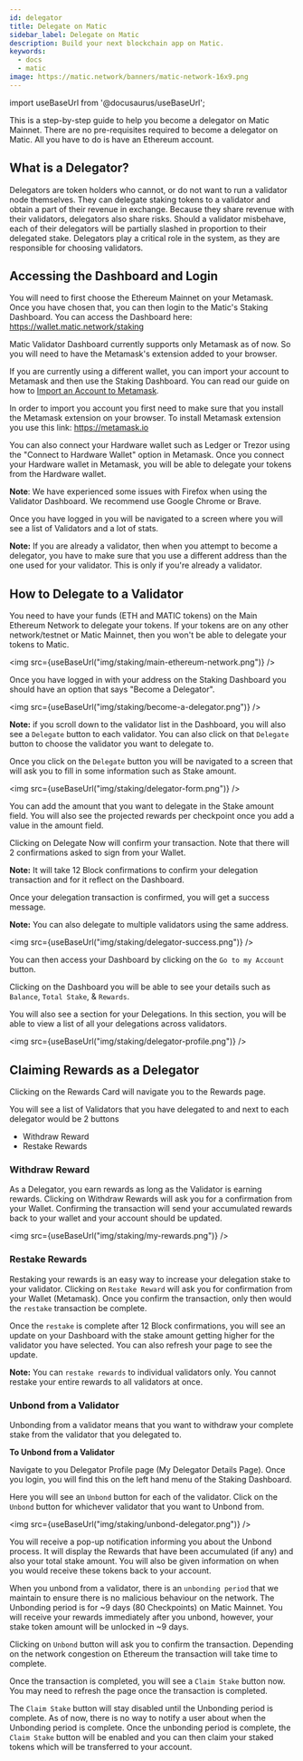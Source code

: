 ```yaml
---
id: delegator
title: Delegate on Matic
sidebar_label: Delegate on Matic
description: Build your next blockchain app on Matic.
keywords:
  - docs
  - matic
image: https://matic.network/banners/matic-network-16x9.png 
---
```

import useBaseUrl from '@docusaurus/useBaseUrl';


This is a step-by-step guide to help you become a delegator on Matic Mainnet. There are no pre-requisites required to become a delegator on Matic. All you have to do is have an Ethereum account.

## What is a Delegator?

Delegators are token holders who cannot, or do not want to run a validator node themselves. They can delegate staking tokens to a validator and obtain a part of their revenue in exchange. Because they share revenue with their validators, delegators also share risks. Should a validator misbehave, each of their delegators will be partially slashed in proportion to their delegated stake. Delegators play a critical role in the system, as they are responsible for choosing validators.

## Accessing the Dashboard and Login

You will need to first choose the Ethereum Mainnet on your Metamask. Once you have chosen that, you can then login to the Matic's Staking Dashboard. You can access the Dashboard here: https://wallet.matic.network/staking

Matic Validator Dashboard currently supports only Metamask as of now. So you will need to have the Metamask's extension added to your browser.

If you are currently using a different wallet, you can import your account to Metamask and then use the Staking Dashboard. You can read our guide on how to [Import an Account to Metamask](https://docs.matic.network/docs/home/blockchain-basics//import-account-to-metamask).

In order to import you account you first need to make sure that you install the Metamask extension on your browser. To install Metamask extension you use this link: https://metamask.io

You can also connect your Hardware wallet such as Ledger or Trezor using the "Connect to Hardware Wallet" option in Metamask. Once you connect your Hardware wallet in Metamask, you will be able to delegate your tokens from the Hardware wallet.

**Note**: We have experienced some issues with Firefox when using the Validator Dashboard. We recommend use Google Chrome or Brave.

Once you have logged in you will be navigated to a screen where you will see a list of Validators and a lot of stats.

**Note:** If you are already a validator, then when you attempt to become a delegator, you have to make sure that you use a different address than the one used for your validator. This is only if you're already a validator.

## How to Delegate to a Validator

You need to have your funds (ETH and MATIC tokens) on the Main Ethereum Network to delegate your tokens.  If your tokens are on any other network/testnet or Matic Mainnet, then you won't be able to delegate your tokens to Matic.

<img src={useBaseUrl("img/staking/main-ethereum-network.png")} />

Once you have logged in with your address on the Staking Dashboard you should have an option that says "Become a Delegator".

<img src={useBaseUrl("img/staking/become-a-delegator.png")} />

**Note:** if you scroll down to the validator list in the Dashboard, you will also see a `Delegate` button to each validator. You can also click on that `Delegate` button to choose the validator you want to delegate to.

Once you click on the `Delegate` button you will be navigated to a screen that will ask you to fill in some information such as Stake amount.

<img src={useBaseUrl("img/staking/delegator-form.png")} />

You can add the amount that you want to delegate in the Stake amount field. You will also see the projected rewards per checkpoint once you add a value in the amount field. 

Clicking on Delegate Now will confirm your transaction. Note that there will 2 confirmations asked to sign from your Wallet.

**Note:** It will take 12 Block confirmations to confirm your delegation transaction and for it reflect on the Dashboard.

Once your delegation transaction is confirmed, you will get a success message.

**Note:** You can also delegate to multiple validators using the same address.

<img src={useBaseUrl("img/staking/delegator-success.png")} />

You can then access your Dashboard by clicking on the `Go to my Account` button.

Clicking on the Dashboard you will be able to see your details such as `Balance`, `Total Stake`, & `Rewards`.

You will also see a section for your Delegations. In this section, you will be able to view a list of all your delegations across validators. 

<img src={useBaseUrl("img/staking/delegator-profile.png")} />

## Claiming Rewards as a Delegator

Clicking on the Rewards Card will navigate you to the Rewards page. 

You will see a list of Validators that you have delegated to and next to each delegator would be 2 buttons

* Withdraw Reward
* Restake Rewards

### Withdraw Reward

As a Delegator, you earn rewards as long as the Validator is earning rewards. Clicking on Withdraw Rewards will ask you for a confirmation from your Wallet. Confirming the transaction will send your accumulated rewards back to your wallet and your account should be updated.

<img src={useBaseUrl("img/staking/my-rewards.png")} />

### Restake Rewards

Restaking your rewards is an easy way to increase your delegation stake to your validator. Clicking on `Restake Reward` will ask you for confirmation from your Wallet (Metamask). Once you confirm the transaction, only then would the `restake` transaction be complete.

Once the `restake` is complete after 12 Block confirmations, you will see an update on your Dashboard with the stake amount getting higher for the validator you have selected. You can also refresh your page to see the update. 

**Note:** You can `restake rewards` to individual validators only. You cannot restake your entire rewards to all validators at once.

### Unbond from a Validator

Unbonding from a validator means that you want to withdraw your complete stake from the validator that you delegated to. 

**To Unbond from a Validator**

Navigate to you Delegator Profile page (My Delegator Details Page). Once you login, you will find this on the left hand menu of the Staking Dashboard.

Here you will see an `Unbond` button for each of the validator. Click on the `Unbond` button for whichever validator that you want to Unbond from.

<img src={useBaseUrl("img/staking/unbond-delegator.png")} />

You will receive a pop-up notification informing you about the Unbond process. It will display the Rewards that have been accumulated (if any) and also your total stake amount. You will also be given information on when you would receive these tokens back to your account.

When you unbond from a validator, there is an `unbonding period` that we maintain to ensure there is no malicious behaviour on the network. The Unbonding period is for ~9 days (80 Checkpoints) on Matic Mainnet. You will receive your rewards immediately after you unbond, however, your stake token amount will be unlocked in ~9 days.

Clicking on `Unbond` button will ask you to confirm the transaction. Depending on the network congestion on Ethereum the transaction will take time to complete.

Once the transaction is completed, you will see a `Claim Stake` button now. You may need to refresh the page once the transaction is completed. 

The `Claim Stake` button will stay disabled until the Unbonding period is complete. As of now, there is no way to notify a user about when the Unbonding period is complete. Once the unbonding period is complete, the `Claim Stake` button will be enabled and you can then claim your staked tokens which will be transferred to your account.
